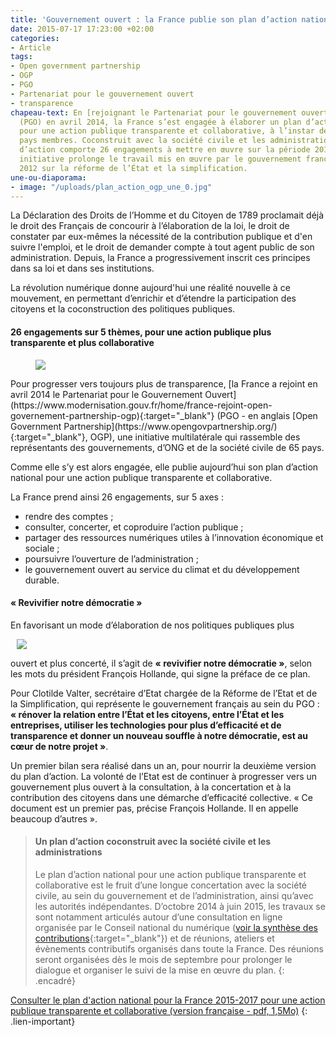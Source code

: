 ```yaml
---
title: 'Gouvernement ouvert : la France publie son plan d’action national'
date: 2015-07-17 17:23:00 +02:00
categories:
- Article
tags:
- Open government partnership
- OGP
- PGO
- Partenariat pour le gouvernement ouvert
- transparence
chapeau-text: En [rejoignant le Partenariat pour le gouvernement ouvert](https://www.modernisation.gouv.fr/home/france-rejoint-open-governement-partnership-ogp){:target="_blank"}
  (PGO) en avril 2014, la France s’est engagée à élaborer un plan d’action national
  pour une action publique transparente et collaborative, à l’instar des 64 autres
  pays membres. Coconstruit avec la société civile et les administrations, ce plan
  d’action comporte 26 engagements à mettre en œuvre sur la période 2015-2017. Cette
  initiative prolonge le travail mis en œuvre par le gouvernement français depuis
  2012 sur la réforme de l’État et la simplification.
une-ou-diaporama:
- image: "/uploads/plan_action_ogp_une_0.jpg"
---
```


La Déclaration des Droits de l’Homme et du Citoyen de 1789 proclamait déjà le droit des Français de concourir à l’élaboration de la loi, le droit de constater par eux-mêmes la nécessité de la contribution publique et d'en suivre l'emploi, et le droit de demander compte à tout agent public de son administration. Depuis, la France a progressivement inscrit ces principes dans sa loi et dans ses institutions.

La révolution numérique donne aujourd'hui une réalité nouvelle à ce mouvement, en permettant d’enrichir et d’étendre la participation des citoyens et la coconstruction des politiques publiques.

 

#### **26 engagements sur 5 thèmes, pour une action publique plus transparente et plus collaborative**
<figure class='image-left' style='width: 20%; margin-right: 10px;'>
<img src="/uploads/logo_ogp.png"/></figure>Pour progresser vers toujours plus de transparence, [la France a rejoint en avril 2014 le Partenariat pour le Gouvernement Ouvert](https://www.modernisation.gouv.fr/home/france-rejoint-open-governement-partnership-ogp){:target="_blank"} (PGO - en anglais [Open Government Partnership](https://www.opengovpartnership.org/){:target="_blank"}, OGP), une initiative multilatérale qui rassemble des représentants des gouvernements, d’ONG et de la société civile de 65 pays.

Comme elle s’y est alors engagée, elle publie aujourd’hui son plan d’action national pour une action publique transparente et collaborative.

La France prend ainsi 26 engagements, sur 5 axes :
* rendre des comptes ;
* consulter, concerter, et coproduire l’action publique ;
* partager des ressources numériques utiles à l’innovation économique et sociale ;
* poursuivre l’ouverture de l’administration ;
* le gouvernement ouvert au service du climat et du développement durable.

#### **« Revivifier notre démocratie »**
En favorisant un mode d’élaboration de nos politiques publiques plus <figure class='image-right' style='width: 40%; margin-left: 10px;'>
<img src="/uploads/signature_planogp.jpg"/></figure>ouvert et plus concerté, il s’agit de **« revivifier notre démocratie »**, selon les mots du président François Hollande, qui signe la préface de ce plan.

Pour Clotilde Valter, secrétaire d’Etat chargée de la Réforme de l’Etat et de la Simplification, qui représente le gouvernement français au sein du PGO : **« rénover la relation entre l’État et les citoyens, entre l’État et les entreprises, utiliser les technologies pour plus d’efficacité et de transparence et donner un nouveau souffle à notre démocratie, est au cœur de notre projet »**.

Un premier bilan sera réalisé dans un an, pour nourrir la deuxième version du plan d’action. La volonté de l’Etat est de continuer à progresser vers un gouvernement plus ouvert à la consultation, à la concertation et à la contribution des citoyens dans une démarche d’efficacité collective. « Ce document est un premier pas, précise François Hollande. Il en appelle beaucoup d’autres ».

> #### **Un plan d’action coconstruit avec la société civile et les administrations**
> Le plan d’action national pour une action publique transparente et collaborative est le fruit d’une longue concertation avec la société civile, au sein du gouvernement et de l’administration, ainsi qu’avec les autorités indépendantes. D’octobre 2014 à juin 2015, les travaux se sont notamment articulés autour d’une consultation en ligne organisée par le Conseil national du numérique ([voir la synthèse des contributions](https://contribuez.cnnumerique.fr/consultation/95/synthese){:target="_blank"}) et de réunions, ateliers et évènements contributifs organisés dans toute la France.
> Des réunions seront organisées dès le mois de septembre pour prolonger le dialogue et organiser le suivi de la mise en œuvre du plan.
{: .encadré}

[Consulter le plan d'action national pour la France 2015-2017 pour une action publique transparente et collaborative (version française - pdf, 1,5Mo)](/uploads/pgo_plan_action_france_2015-2017_fr.pdf)
{: .lien-important}

